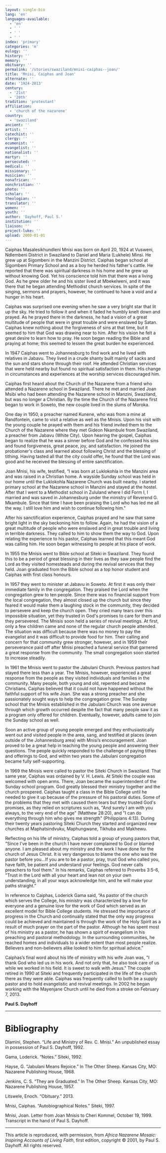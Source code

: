 ```yaml
---
layout: single-bio
lang: 'en'
languages-available:
  - 'en'
  - ' '
  - ' '
  - ' '
index: 'primary'
categories: 'm'
eulogy: ''
history: ''
memory: ''
obituary: ''
permalink: '/stories/swaziland/mnisi-caiphas--joan/'
title: 'Mnisi, Caiphas and Joan'
alternate: ''
date: '1924-2013'
century:
  - '21st'
  - '20th'
tradition: 'protestant'
affiliation:
  - 'church of the nazarene'
country:
  - 'swaziland'
ancient: ''
artist: ''
catechist: ''
clergy: ''
ecumenist: ''
evangelist: ''
nationalist: ''
martyr: ''
persecuted: ''
medical: ''
missionary: ''
musician: ''
nonafrican: ''
nonchristian: ''
photo: ''
scholar: ''
theologian: ''
translator: ''
women: ''
youth: ''
author: 'Dayhoff, Paul S.'
institution: ''
liaison: ''
project-luke: ''
upload: 2000-01-01
---
```



Caiphas Masalesikhundleni Mnisi was born on April 20, 1924 at Vusweni, Ndlembeni District in Swaziland to Daniel and Maria (Lukhele) Minsi. He grew up at Sigombeni in the Manzini District. Caiphas began school at Sigombeni Primary School and as a boy he herded his father's cattle. He reported that there was spiritual darkness in his home and he grew up without knowing God. Yet his conscience told him that there was a living God. As he grew older he and his sister lived at Mbekelweni, and it was there that he began attending Methodist church services. In spite of the singing, sermons and prayers, however, he continued to have a void and a hunger in his heart.

Caiphas was surprised one evening when he saw a very bright star that lit up the sky. He tried to follow it and when it faded he humbly knelt down and prayed. As he prayed there in the darkness, he had a vision of a great multitude of people that were in great trouble and were enslaved by Satan. Caiphas knew nothing about the forgiveness of sins at that time, but it seemed to him that God was drawing near to him. After his vision he felt a great desire to learn how to pray. He soon began reading the Bible and praying at home; this seemed to lessen the great burden he experienced.

In 1947 Caiphas went to Johannesburg to find work and he lived with relatives in Jabavu. They lived in a crude shanty built mainly of sacks and the sun and stars shone through their roof. He attended Christian services that were held nearby but found no spiritual satisfaction in them. His change in circumstances and experiences at the worship services discouraged him.

Caiphas first heard about the Church of the Nazarene from a friend who attended a Nazarene school in Swaziland. There he met and married Joan Msibi who had been attending the Nazarene school in Manzini, Swaziland, but was no longer a Christian. By the time the Church of the Nazarene first began to work in Soweto, the new couple lived in the slums of Moroka.

One day in 1950, a preacher named Kunene, who was from a mine at Randfontein, came to visit a relative as well as the Mnisis. Upon his visit with the young couple he prayed with them and his friend invited them to the Church of the Nazarene where they met Gideon Nkambule from Swaziland, a preacher from Jabavu (White City). Upon hearing the gospel, Caiphas began to realize that he was a sinner before God and he confessed his sins and found forgiveness, great peace, joy, and satisfaction. He joined the probationer's class and learned about following Christ and the blessing of tithing. Having tasted all that the city could offer, he found that the Lord was good and he received the blessing of entire sanctification.

Joan Mnisi, his wife, testified, “I was born at Luklokohla in the Manzini area and was raised in a Christian home. A wayside Sunday school was held in our home until the Luklokohla Nazarene Church was built nearby. I started primary school at the Nazarene school in Manzini and stayed at the hostel. After that I went to a Methodist school in Zululand where I did Form I, I married and was saved in Johannesburg under the ministry of Reverend G. Mkambule. Since that time I have been praising the Lord who has led me all the way. I still love him and wish to continue following him."

After his sanctification experience, Caiphas prayed and he saw that same bright light in the sky beckoning him to follow. Again, he had the vision of a great multitude of people who were enslaved and in great trouble and living in terrible darkness. They called to him to show them the way to God. Upon relating the experience to his pastor, Caiphas learned that this meant God was calling him. He soon began witnessing to people at his place of work.

In 1955 the Mnisis went to Bible school at Siteki in Swaziland. They found this to be a period of great blessing in their lives as they saw people find the Lord as they visited homesteads and during the revival services that they held. Joan graduated from the Bible school as a top honor student and Caiphas with first class honours.

In 1957 they went to minister at Jabavu in Soweto. At first it was only their immediate family in the congregation. They praised the Lord when the congregation grew to ten people. Since there was no financial support from the local congregation, they almost closed up the church but since they feared it would make them a laughing stock in the community, they decided to persevere and keep the church open. They cried many tears over this impossible situation, yet they trusted in God's promises to care for them and they persevered. The Mnisis soon held a series of revival meetings. At first, only a few children came and none of the regular church people attended. The situation was difficult because there was no money to pay the evangelist and it was difficult to provide food for him. Their calling and concern for that community grew stronger, however, and in 1959 their perseverance paid off after Mnisi preached a funeral service that garnered a great response from the community. The small congregation soon started to increase steadily.

In 1961 the Mnisis went to pastor the Jabulani Church. Previous pastors had stayed there less than a year. The Mnisis, however, experienced a great response from the people as they visited individuals and families in the community. Many people, both young and old, repented and became Christians. Caiphas believed that it could not have happened without the faithful support of his wife Joan. She was a strong preacher and she passionately sought ways to help the congregation grow. The Sunday school that the Mnisis established in the Jabulani Church was one avenue through which growth occurred despite the fact that many people saw it as a program only offered for children. Eventually, however, adults came to join the Sunday school as well.

Soon an active group of young people emerged and they enthusiastically went out and visited people in the area, sang, and testified at places (even outside of the Johannesburg area) with Mnisi’s encouragement. Joan proved to be a great help in teaching the young people and answering their questions. The people quickly responded to the challenge of paying tithes and offerings to God, and within two years the Jabulani congregation became fully self-supporting.

In 1969 the Mnisis were called to pastor the Siteki Church in Swaziland. That same year, Caiphas was ordained by V. H. Lewis. At Siteki the couple was welcomed with open arms. There, Joan became the superintendent of the Sunday school program. God greatly blessed their ministry together and the church prospered. Caiphas taught a class in the Bible College until he needed to give it up because of the pressure of his pastoral duties. Some of the problems that they met with caused them tears but they trusted God's promises, as they relied on scriptures such as, "And surely I am with you always, to the very end of the age" (Matthew 28:20), and "I can do everything through him who gives me strength" (Philippians 4:13). During their twenty years pastoring Siteki Church they started and organized new churches at Maphatsindvuku, Maphungwane, Tikhuba and Makhewu.

Reflecting on his life of ministry, Caiphas told a group of young pastors that, "Since I've been in the church I have never complained to God or blamed anyone. I am pleased about my ministry and the work I have done for the church of Jesus Christ. It is very dangerous to blame the one who was the pastor before you...If you are to be a pastor, pray, trust God who called you, have faith, be patient and understand your feelings. God never calls preachers to fool them." In his remarks, Caiphas referred to Proverbs 3:5-6, "Trust in the Lord with all your heart and lean not on your own understanding; in all your ways acknowledge him, and he will make your paths straight.”

In reference to Caiphas, Loderick Gama said, “As pastor of the church which serves the College, his ministry was characterized by a love for everyone and a genuine love for the work of God which served as an excellent model for Bible College students. He stressed the importance of progress in the Church and continually stated that the only way progress could be achieved and maintained is through the work of the Holy Spirit as a result of much prayer on the part of the pastor. Although he has spent most of his ministry as a pastor, he has shown a spirit of evangelism in his preaching and pastoral methodology. In the surrounding communities, he reached homes and individuals to a wider extent than most people realize. Believers and non-believers alike looked to him for spiritual advice.”

Caiphas’s final word about his life of ministry with his wife Joan was, "I thank God who led us in his work. And not only that, he also took care of us while we worked in his field. It is sweet to walk with Jesus." The couple retired in 1990 at Siteki and frequently participated in the life of the church there as they were able. Caiphas was frequently called to both be a supply pastor and to hold evangelistic and revival meetings. In 2002 he began working with the Mayenjane Church until he died from a stroke on February 7, 2013.

**Paul S. Dayhoff**

---

# Bibliography

Dlamini, Stephen. “Life and Ministry of Rev. C. Mnisi.” An unpublished essay in possession of Paul S. Dayhoff, 1992.

Gama, Loderick. “Notes.” Siteki, 1992.

Hayse, G. “Jabulani Means Rejoice.” In The Other Sheep. Kansas City, MO: Nazarene Publishing House, 1968.

Jenkins, C. S. “They are Graduated.” In The Other Sheep. Kansas City, MO: Nazarene Publishing House, 1957.

Litswele, Enoch. “Obituary.” 2013.

Mnisi, Caiphas. “Autobiographical Notes.” Siteki, 1997.

Mnisi, Joan. Letter from Joan Mnisis to Cheri Kommel, October 19, 1999. Transcript in the hand of Paul S. Dayhoff.

---

This article is reproduced, with permission, from *Africa Nazarene Mosaic: Inspiring Accounts of Living Faith*, first edition, copyright © 2001, by Paul S. Dayhoff. All rights reserved.